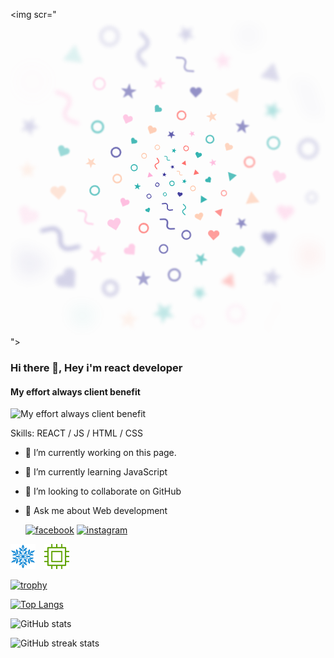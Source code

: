 <img scr="<svg xmlns="http://www.w3.org/2000/svg" version="1.1" xmlns:xlink="http://www.w3.org/1999/xlink" xmlns:svgjs="http://svgjs.dev/svgjs" viewBox="0 0 800 800"><defs><filter id="bbburst-blur-1" x="-100%" y="-100%" width="400%" height="400%"><feGaussianBlur in="SourceGraphic" stdDeviation="1"></feGaussianBlur></filter><filter id="bbburst-blur-2" x="-100%" y="-100%" width="400%" height="400%"><feGaussianBlur in="SourceGraphic" stdDeviation="2"></feGaussianBlur></filter><filter id="bbburst-blur-3" x="-100%" y="-100%" width="400%" height="400%"><feGaussianBlur in="SourceGraphic" stdDeviation="4"></feGaussianBlur></filter><filter id="bbburst-blur-4" x="-100%" y="-100%" width="400%" height="400%"><feGaussianBlur in="SourceGraphic" stdDeviation="12"></feGaussianBlur></filter><symbol id="bbburst-shape-1" viewBox="0 0 194 167"><path d="m97 0 96.129 166.5H.871L97 0Z"></path></symbol><symbol id="bbburst-shape-4" viewBox="0 0 149 143"><path d="M71.647 2.781c.898-2.764 4.808-2.764 5.706 0l15.445 47.534a3 3 0 0 0 2.853 2.073h49.98c2.906 0 4.115 3.719 1.764 5.427L106.96 87.193a2.999 2.999 0 0 0-1.09 3.354l15.445 47.534c.898 2.764-2.266 5.062-4.617 3.354l-40.435-29.378a3 3 0 0 0-3.526 0l-40.435 29.378c-2.351 1.708-5.515-.59-4.617-3.354L43.13 90.547a3 3 0 0 0-1.09-3.354L1.605 57.815c-2.35-1.708-1.142-5.427 1.764-5.427h49.98a3 3 0 0 0 2.853-2.073L71.647 2.781Z"></path></symbol><symbol id="bbburst-shape-6" viewBox="0 0 133 116"><path d="M59.7487 10.2513c-13.6683-13.66839-35.8291-13.66839-49.4974 0-13.66839 13.6683-13.66839 35.8291 0 49.4974l49.4974-49.4974ZM66.5 66.5 41.7513 91.2487 66.5 115.997l24.7487-24.7483L66.5 66.5Zm56.249-6.7513c13.668-13.6683 13.668-35.8291 0-49.4974-13.669-13.66839-35.8294-13.66839-49.4977 0l49.4977 49.4974Zm-112.4977 0 31.5 31.5 49.4974-49.4974-31.5-31.5-49.4974 49.4974Zm80.9974 31.5 31.5003-31.5-49.4977-49.4974-31.5 31.5 49.4974 49.4974Z"></path></symbol><symbol id="bbburst-shape-8" viewBox="0 0 87 168"><path d="m12 12 31.2546 18.0749c16.4102 9.4902 20.014 31.6325 7.4603 45.8369L36.3296 92.1884c-12.5684 14.2206-8.9394 36.3916 7.5068 45.8636L75 156" stroke-width="14" stroke-linecap="round" stroke-linejoin="round"></path></symbol><symbol id="bbburst-shape-10" viewBox="0 0 145 145"><circle cx="72.5" cy="72.5" r="61.5" fill="none" stroke-width="22"></circle></symbol></defs><use xlink:href="#bbburst-shape-1" width="19.026612146132912" opacity="0.7713730451582341" transform="matrix(0.8831908144885141,-0.4690138432958191,0.4690138432958191,0.8831908144885141,291.5688335596466,105.21750598503729)" fill="#00a19d" filter="url(#bbburst-blur-1)"></use><use xlink:href="#bbburst-shape-1" width="40.43897846810135" opacity="0.16207729201197862" transform="matrix(1.2204330588229522,0.27026496060727584,-0.27026496060727584,1.2204330588229522,746.781756385732,-363.41921649866595)" fill="#2c2891" filter="url(#bbburst-blur-3)"></use><use xlink:href="#bbburst-shape-4" width="44.41670180220733" opacity="-0.08231555118499556" transform="matrix(1.3953574715120296,1.0561616953362565,-1.0561616953362565,1.3953574715120296,454.4147203841134,-533.1505790379617)" fill="#ffbd9b" filter="url(#bbburst-blur-4)"></use><use xlink:href="#bbburst-shape-10" width="24.514836328946327" opacity="0.5941550673427693" transform="matrix(0.9999480374676051,-0.010194231932085518,0.010194231932085518,0.9999480374676051,372.4335504368788,182.43024121156827)" fill="none" stroke="#2c2891" filter="url(#bbburst-blur-1)"></use><use xlink:href="#bbburst-shape-4" width="15.123358924790967" opacity="0.7188997014154511" transform="matrix(0.9152280964729886,-0.4029361381489998,0.4029361381489998,0.9152280964729886,292.71058379385113,-73.95678126645458)" fill="#ffa6d5" filter="url(#bbburst-blur-1)"></use><use xlink:href="#bbburst-shape-6" width="30.039439810246307" opacity="0.4971282259240051" transform="matrix(0.9991886057130013,0.040275677689002844,-0.040275677689002844,0.9991886057130013,471.7647167946874,-215.25698736162056)" fill="#2c2891" filter="url(#bbburst-blur-2)"></use><use xlink:href="#bbburst-shape-8" width="9.513422920569454" opacity="0.8938884710406048" transform="matrix(0.8489831400526041,-0.5284199351902049,0.5284199351902049,0.8489831400526041,182.3354937336799,15.22352203430978)" fill="none" stroke="#00a19d"></use><use xlink:href="#bbburst-shape-6" width="30.55270626530428" opacity="0.3323715473523603" transform="matrix(1.2499951037314778,0.0034986636495145346,-0.0034986636495145346,1.2499951037314778,639.0291269053772,56.00062268208279)" fill="#2c2891" filter="url(#bbburst-blur-3)"></use><use xlink:href="#bbburst-shape-4" width="38.49091216776053" opacity="0.169780402162389" transform="matrix(1.240015852304156,0.15767271810429812,-0.15767271810429812,1.240015852304156,339.04656491075815,260.92693154377434)" fill="#ffbd9b" filter="url(#bbburst-blur-3)"></use><use xlink:href="#bbburst-shape-1" width="29.3369849459427" opacity="0.3275460691967097" transform="matrix(1.1551881476652246,0.47753569865905005,-0.47753569865905005,1.1551881476652246,731.2552677724485,189.52948276967106)" fill="#ff5c58" filter="url(#bbburst-blur-3)"></use><use xlink:href="#bbburst-shape-10" width="40.88877020926982" opacity="0.1395194722836296" transform="matrix(1.24938409403871,0.03923500430828981,-0.03923500430828981,1.24938409403871,241.62711115323663,-458.15476889677154)" fill="none" stroke="#2c2891" filter="url(#bbburst-blur-3)"></use><use xlink:href="#bbburst-shape-6" width="28.90547206391241" opacity="0.5824611139931024" transform="matrix(0.9984604796264016,0.05546774399789507,-0.05546774399789507,0.9984604796264016,523.6867426973519,147.6785537401763)" fill="#ff5c58" filter="url(#bbburst-blur-1)"></use><use xlink:href="#bbburst-shape-10" width="29.192900969189044" opacity="0.07834059971027163" transform="matrix(1.7073181466854312,0.38414157025584217,-0.38414157025584217,1.7073181466854312,733.3493553950315,-649.2948937306735)" fill="none" stroke="#2c2891" filter="url(#bbburst-blur-4)"></use><use xlink:href="#bbburst-shape-8" width="32.482853376686236" opacity="0.0898550249412785" transform="matrix(1.6346358691166871,-0.6248724473019537,0.6248724473019537,1.6346358691166871,480.2842981697012,-444.827852385552)" fill="none" stroke="#2c2891" filter="url(#bbburst-blur-4)"></use><use xlink:href="#bbburst-shape-10" width="33.94918557532668" opacity="0.44695489230754026" transform="matrix(0.7375800067132002,0.6752597527595996,-0.6752597527595996,0.7375800067132002,673.6619713015903,341.85612497131586)" fill="none" stroke="#2c2891" filter="url(#bbburst-blur-2)"></use><use xlink:href="#bbburst-shape-1" width="21.167834407489124" opacity="0.6480765847718417" transform="matrix(0.7465608314340231,0.6653171611859566,-0.6653171611859566,0.7465608314340231,790.6712160568123,181.14681120291442)" fill="#ff5c58" filter="url(#bbburst-blur-1)"></use><use xlink:href="#bbburst-shape-10" width="41.652418924153395" opacity="0.06394949436931219" transform="matrix(1.6692071089648004,-0.5255926439566794,0.5255926439566794,1.6692071089648004,-189.34702296381323,-499.33501765051676)" fill="none" stroke="#ffa6d5" filter="url(#bbburst-blur-4)"></use><use xlink:href="#bbburst-shape-8" width="36.08308972716233" opacity="0.26359615590580066" transform="matrix(1.1993992858219462,0.35205305448157276,-0.35205305448157276,1.1993992858219462,455.55646882445853,-411.3275597737619)" fill="none" stroke="#2c2891" filter="url(#bbburst-blur-3)"></use><use xlink:href="#bbburst-shape-10" width="24.440038878741777" opacity="0.7136265062197251" transform="matrix(0.9885285258644483,-0.1510342793946485,0.1510342793946485,0.9885285258644483,198.689793599959,10.0734773677666)" fill="none" stroke="#ffbd9b" filter="url(#bbburst-blur-1)"></use><use xlink:href="#bbburst-shape-10" width="32.367611421835555" opacity="0.2939289471993798" transform="matrix(1.2192311960085902,0.27563615633559846,-0.27563615633559846,1.2192311960085902,344.10796745083456,189.83310345767518)" fill="none" stroke="#2c2891" filter="url(#bbburst-blur-3)"></use><use xlink:href="#bbburst-shape-10" width="39.35897207066562" opacity="0.13933393116663706" transform="matrix(0.8870605570687169,0.8806949347492227,-0.8806949347492227,0.8870605570687169,907.0981524368335,374.71830604972615)" fill="none" stroke="#ffa6d5" filter="url(#bbburst-blur-3)"></use><use xlink:href="#bbburst-shape-10" width="25.21694259087134" opacity="0.6581047736242167" transform="matrix(0.9918543133294052,-0.12737747497047555,0.12737747497047555,0.9918543133294052,383.0869551907511,151.50804169397276)" fill="none" stroke="#2c2891" filter="url(#bbburst-blur-1)"></use><use xlink:href="#bbburst-shape-10" width="15.545689388157225" opacity="0.6715667680233515" transform="matrix(0.9607103141909532,-0.2775530439521786,0.2775530439521786,0.9607103141909532,423.56695844945153,58.659838667761676)" fill="none" stroke="#ff5c58" filter="url(#bbburst-blur-1)"></use><use xlink:href="#bbburst-shape-10" width="27.412079515083065" opacity="0.6746591292671626" transform="matrix(0.958552584543408,0.28491567641172844,-0.28491567641172844,0.958552584543408,368.69262410216834,-50.36669320399909)" fill="none" stroke="#2c2891" filter="url(#bbburst-blur-1)"></use><use xlink:href="#bbburst-shape-10" width="22.49754118670492" opacity="0.6810158095604131" transform="matrix(0.9842594131448994,-0.17672975877213845,0.17672975877213845,0.9842594131448994,424.7878143985989,-87.89975640173338)" fill="none" stroke="#00a19d" filter="url(#bbburst-blur-1)"></use><use xlink:href="#bbburst-shape-10" width="26.644900551888533" opacity="0.681123816691878" transform="matrix(0.9409586658344825,0.3385214752286635,-0.3385214752286635,0.9409586658344825,461.21457748828504,148.6785208573379)" fill="none" stroke="#ff5c58" filter="url(#bbburst-blur-1)"></use><use xlink:href="#bbburst-shape-4" width="34.08487630594299" opacity="0.1826238569950236" transform="matrix(1.1096420995890406,-0.5754949268409113,0.5754949268409113,1.1096420995890406,195.78281366332521,-399.0863077317021)" fill="#2c2891" filter="url(#bbburst-blur-3)"></use><use xlink:href="#bbburst-shape-6" width="46.910324719900316" opacity="0.06958116938476588" transform="matrix(1.5809071831724841,0.750488159929017,-0.750488159929017,1.5809071831724841,309.33401236256725,-26.0464578045071)" fill="#2c2891" filter="url(#bbburst-blur-4)"></use><use xlink:href="#bbburst-shape-10" width="12.186297415688333" opacity="0.8480182783883835" transform="matrix(0.8352955816235927,-0.5498011379763631,0.5498011379763631,0.8352955816235927,126.6919000643772,117.65422078047646)" fill="none" stroke="#2c2891"></use><use xlink:href="#bbburst-shape-6" width="21.714328014926934" opacity="0.621159660771107" transform="matrix(0.8610263494277042,0.5085603460664241,-0.5085603460664241,0.8610263494277042,747.0279430389577,-25.22074611957072)" fill="#ffbd9b" filter="url(#bbburst-blur-1)"></use><use xlink:href="#bbburst-shape-1" width="12.450022561166664" opacity="0.8753745966278488" transform="matrix(0.9239897765918449,0.3824171711021258,-0.3824171711021258,0.9239897765918449,589.3905006785484,-8.918884256255467)" fill="#ff5c58"></use><use xlink:href="#bbburst-shape-6" width="45.84561010556165" opacity="0.18934782516207782" transform="matrix(0.9365634604176653,-0.8278580099331578,0.8278580099331578,0.9365634604176653,-206.65470157064735,306.14630964225825)" fill="#2c2891" filter="url(#bbburst-blur-3)"></use><use xlink:href="#bbburst-shape-8" width="42.366078504989105" opacity="0.3091447044445065" transform="matrix(1.231436383742777,-0.21462626305862928,0.21462626305862928,1.231436383742777,31.965180976020207,-264.2746686629665)" fill="none" stroke="#ffa6d5" filter="url(#bbburst-blur-3)"></use><use xlink:href="#bbburst-shape-4" width="42.27036574139242" opacity="0.23928564182507317" transform="matrix(1.0894646393313205,-0.612835050928613,0.612835050928613,1.0894646393313205,119.87978486887295,319.3200108106879)" fill="#00a19d" filter="url(#bbburst-blur-3)"></use><use xlink:href="#bbburst-shape-4" width="9.9283098373216" opacity="0.9364474063978416" transform="matrix(0.9247445155405689,-0.3805884666902538,0.3805884666902538,0.9247445155405689,254.42134058861154,5.704222473160087)" fill="#2c2891"></use><use xlink:href="#bbburst-shape-6" width="34.17740918223459" opacity="0.5970326823249493" transform="matrix(0.9709565893465787,-0.23925572428775743,0.23925572428775743,0.9709565893465787,152.09668309427454,136.09218319086682)" fill="#ffa6d5" filter="url(#bbburst-blur-1)"></use><use xlink:href="#bbburst-shape-10" width="35.28650539464132" opacity="0.3741165549085461" transform="matrix(0.9535933749914024,0.301097451288626,-0.301097451288626,0.9535933749914024,771.5568430476635,-73.53816837636492)" fill="none" stroke="#00a19d" filter="url(#bbburst-blur-2)"></use><use xlink:href="#bbburst-shape-10" width="33.694405974375385" opacity="0.3458264973962353" transform="matrix(0.9193195344308417,-0.3935118722654509,0.3935118722654509,0.9193195344308417,52.722783607236295,-198.26589284032843)" fill="none" stroke="#ffa6d5" filter="url(#bbburst-blur-2)"></use><use xlink:href="#bbburst-shape-4" width="34.47076857648299" opacity="0.2970196685888201" transform="matrix(1.165851260849168,0.450877852168861,-0.450877852168861,1.165851260849168,826.2711516003093,-245.24979773244587)" fill="#00a19d" filter="url(#bbburst-blur-3)"></use><use xlink:href="#bbburst-shape-6" width="12.945411639073091" opacity="0.7812606860073392" transform="matrix(0.8970557803546965,-0.4419173304275661,0.4419173304275661,0.8970557803546965,166.80551101354354,128.45671668192477)" fill="#00a19d"></use><use xlink:href="#bbburst-shape-4" width="36.773761178693704" opacity="0.1682905968020284" transform="matrix(1.1201978412376954,0.5546681859331823,-0.5546681859331823,1.1201978412376954,250.63585625134354,-189.183001934372)" fill="#2c2891" filter="url(#bbburst-blur-3)"></use><use xlink:href="#bbburst-shape-6" width="53.22215316389175" opacity="-0.07616457635915608" transform="matrix(1.7430847513828822,-0.15542055686580242,0.15542055686580242,1.7430847513828822,-49.68579768130176,50.63282581075134)" fill="#00a19d" filter="url(#bbburst-blur-4)"></use><use xlink:href="#bbburst-shape-6" width="42.36787183822322" opacity="0.17494566190825211" transform="matrix(1.098499502922877,0.5964887610661176,-0.5964887610661176,1.098499502922877,257.88657623149766,48.37754352911986)" fill="#ffa6d5" filter="url(#bbburst-blur-3)"></use><use xlink:href="#bbburst-shape-4" width="12.022050130868232" opacity="0.84519423796486" transform="matrix(0.9741060997449298,0.22609136745953126,-0.22609136745953126,0.9741060997449298,499.9010952187223,-58.947450387013646)" fill="#00a19d"></use><use xlink:href="#bbburst-shape-4" width="37.4883240547534" opacity="0.18765735781451676" transform="matrix(1.223634407099973,0.2553797912151575,-0.2553797912151575,1.223634407099973,743.358379276282,158.49448126440313)" fill="#2c2891" filter="url(#bbburst-blur-3)"></use><use xlink:href="#bbburst-shape-6" width="35.19359033379326" opacity="0.3081514630914679" transform="matrix(1.244451303921411,0.11764757612590265,-0.11764757612590265,1.244451303921411,722.7595627685014,-8.404162316894883)" fill="#ffa6d5" filter="url(#bbburst-blur-3)"></use><use xlink:href="#bbburst-shape-4" width="26.29208513873005" opacity="0.5591745421582646" transform="matrix(0.7744431103268253,0.632643555935973,-0.632643555935973,0.7744431103268253,448.144590097741,44.022055161138894)" fill="#ffbd9b" filter="url(#bbburst-blur-1)"></use><use xlink:href="#bbburst-shape-10" width="42.27717611420307" opacity="0.19245701423758566" transform="matrix(1.2499171382148313,-0.014392623000903385,0.014392623000903385,1.2499171382148313,723.9644046716883,-171.89590622446184)" fill="none" stroke="#2c2891" filter="url(#bbburst-blur-3)"></use><use xlink:href="#bbburst-shape-1" width="14.396052644433269" opacity="0.8956423727461709" transform="matrix(0.9683463094802689,-0.24961054648380424,0.24961054648380424,0.9683463094802689,246.72910509962247,7.642772846265871)" fill="#ffa6d5"></use><use xlink:href="#bbburst-shape-8" width="16.740726768637508" opacity="0.8324667513354377" transform="matrix(0.8125990619319035,-0.5828230988450874,0.5828230988450874,0.8125990619319035,158.58865371567816,155.2142346191136)" fill="none" stroke="#2c2891"></use><use xlink:href="#bbburst-shape-10" width="13.821902432060398" opacity="0.8215231889131399" transform="matrix(0.7429466298006489,-0.6693506594213959,0.6693506594213959,0.7429466298006489,100.04401242713539,31.83612056092494)" fill="none" stroke="#ffbd9b"></use><use xlink:href="#bbburst-shape-1" width="40.695985739511066" opacity="0.12058606044177345" transform="matrix(1.2376325793055847,0.17540125039863835,-0.17540125039863835,1.2376325793055847,205.99035927164013,-413.988491964738)" fill="#00a19d" filter="url(#bbburst-blur-3)"></use><use xlink:href="#bbburst-shape-8" width="35.613735404169" opacity="-0.07599170984156656" transform="matrix(1.7474730047164186,-0.09401115778125133,0.09401115778125133,1.7474730047164186,687.4773912777318,30.66107591581772)" fill="none" stroke="#ff5c58" filter="url(#bbburst-blur-4)"></use><use xlink:href="#bbburst-shape-4" width="37.456505796096344" opacity="0.4128472426052784" transform="matrix(0.9999562388684293,-0.009355231055652504,0.009355231055652504,0.9999562388684293,314.98752169360023,256.9364442103427)" fill="#2c2891" filter="url(#bbburst-blur-2)"></use><use xlink:href="#bbburst-shape-6" width="16.525794970677417" opacity="0.7691720609107058" transform="matrix(0.799275181645448,-0.6009652103122411,0.6009652103122411,0.799275181645448,256.5675746156632,93.3351892817999)" fill="#00a19d" filter="url(#bbburst-blur-1)"></use><use xlink:href="#bbburst-shape-1" width="35.27550779250271" opacity="0.5132254144273185" transform="matrix(0.9918083607693023,-0.12773478581854422,0.12773478581854422,0.9918083607693023,544.490350246137,56.395081991731615)" fill="#ffbd9b" filter="url(#bbburst-blur-2)"></use><use xlink:href="#bbburst-shape-10" width="27.323791518167315" opacity="0.5795905957832658" transform="matrix(0.8038604265824459,-0.5948179675957074,0.5948179675957074,0.8038604265824459,-35.04214719259326,120.42433230720889)" fill="none" stroke="#00a19d" filter="url(#bbburst-blur-1)"></use><use xlink:href="#bbburst-shape-6" width="24.299036955237657" opacity="0.7139957630049822" transform="matrix(0.9199203230139923,0.3921053421031548,-0.3921053421031548,0.9199203230139923,434.7537328922891,92.55813346875175)" fill="#ffa6d5" filter="url(#bbburst-blur-1)"></use><use xlink:href="#bbburst-shape-4" width="50.87695191681367" opacity="-0.07368475528099738" transform="matrix(1.4347472990602836,-1.0019980977223564,1.0019980977223564,1.4347472990602836,305.53749848689915,-488.8398079778454)" fill="#ff5c58" filter="url(#bbburst-blur-4)"></use><use xlink:href="#bbburst-shape-6" width="32.18773365117865" opacity="0.5357082744282189" transform="matrix(0.7628107610718864,-0.6466217926987378,0.6466217926987378,0.7628107610718864,34.81143789585633,291.7408283015061)" fill="#ffa6d5" filter="url(#bbburst-blur-2)"></use><use xlink:href="#bbburst-shape-8" width="37.494390929348036" opacity="0.016662886780902553" transform="matrix(1.6200595633726724,0.6617454277324065,-0.6617454277324065,1.6200595633726724,899.3982180913763,93.89330144716325)" fill="none" stroke="#ffa6d5" filter="url(#bbburst-blur-4)"></use><use xlink:href="#bbburst-shape-10" width="33.50010626423938" opacity="0.511731471430884" transform="matrix(0.9949153528072895,0.10071465011777932,-0.10071465011777932,0.9949153528072895,244.7921557511565,-127.31477266152046)" fill="none" stroke="#00a19d" filter="url(#bbburst-blur-2)"></use><use xlink:href="#bbburst-shape-6" width="17.49300496732833" opacity="0.7199558363699313" transform="matrix(0.7933627533175167,0.6087491615176559,-0.6087491615176559,0.7933627533175167,548.9422603422944,-13.245694195155295)" fill="#00a19d" filter="url(#bbburst-blur-1)"></use><use xlink:href="#bbburst-shape-10" width="14.600117171368032" opacity="0.819420797693642" transform="matrix(0.9442196455390439,-0.3293163539487863,0.3293163539487863,0.9442196455390439,200.6872488910601,-29.317229151557854)" fill="none" stroke="#ffbd9b"></use><use xlink:href="#bbburst-shape-10" width="13.61759631059945" opacity="0.9583287472650819" transform="matrix(0.9961989125267208,-0.08710755811397128,0.08710755811397128,0.9961989125267208,368.48099657801896,17.90877495677347)" fill="none" stroke="#00a19d"></use><use xlink:href="#bbburst-shape-4" width="19.212095301039167" opacity="0.7576631913259773" transform="matrix(0.7801971759184836,-0.6255336655119553,0.6255336655119553,0.7801971759184836,150.11005301062647,-14.82807378475087)" fill="#2c2891" filter="url(#bbburst-blur-1)"></use><use xlink:href="#bbburst-shape-6" width="39.67896027885925" opacity="0.3748942099132382" transform="matrix(0.9971972927355506,-0.07481683875230719,0.07481683875230719,0.9971972927355506,71.86604444932668,42.71541959969255)" fill="#ffbd9b" filter="url(#bbburst-blur-2)"></use><use xlink:href="#bbburst-shape-4" width="35.85099280521757" opacity="0.26974229005749495" transform="matrix(1.2403781987689613,-0.1547963953671644,0.1547963953671644,1.2403781987689613,455.07420213027115,-391.0030887230639)" fill="#ffa6d5" filter="url(#bbburst-blur-3)"></use><use xlink:href="#bbburst-shape-6" width="33.63477543669296" opacity="0.07158726345245292" transform="matrix(1.7332641287980461,0.241444527421829,-0.241444527421829,1.7332641287980461,249.1936690291549,58.8905983129514)" fill="#00a19d" filter="url(#bbburst-blur-4)"></use><use xlink:href="#bbburst-shape-10" width="18.20002822012928" opacity="0.8019265800931958" transform="matrix(0.9995194719651618,-0.03099717991179407,0.03099717991179407,0.9995194719651618,292.6639366970387,-23.524143241032277)" fill="none" stroke="#00a19d"></use><use xlink:href="#bbburst-shape-8" width="27.64283079121069" opacity="0.482822730539891" transform="matrix(0.9219977828425571,-0.387195155488042,0.387195155488042,0.9219977828425571,23.192994780740463,138.55498224855785)" fill="none" stroke="#ffa6d5" filter="url(#bbburst-blur-2)"></use><use xlink:href="#bbburst-shape-8" width="9.40708148834079" opacity="0.9304049966851364" transform="matrix(0.8494275543673534,-0.5277052490562292,0.5277052490562292,0.8494275543673534,214.5405634325941,52.533789456694535)" fill="none" stroke="#ffbd9b"></use><use xlink:href="#bbburst-shape-8" width="45.00437505166679" opacity="0.2995641823434081" transform="matrix(0.917935069277235,-0.848466386246973,0.848466386246973,0.917935069277235,-233.68243490981513,208.34584180332774)" fill="none" stroke="#2c2891" filter="url(#bbburst-blur-3)"></use><use xlink:href="#bbburst-shape-6" width="31.23843755071656" opacity="0.3900423267306562" transform="matrix(0.8905184182960993,0.4549471910842108,-0.4549471910842108,0.8905184182960993,301.2888892162116,-27.872107582745002)" fill="#00a19d" filter="url(#bbburst-blur-2)"></use><use xlink:href="#bbburst-shape-10" width="25.25511312575377" opacity="0.16646232228033175" transform="matrix(1.2352690410126907,0.19133843397390687,-0.19133843397390687,1.2352690410126907,536.7310546375528,270.83061219227284)" fill="none" stroke="#ffa6d5" filter="url(#bbburst-blur-3)"></use><use xlink:href="#bbburst-shape-1" width="14.595604706345084" opacity="0.8404209936035743" transform="matrix(0.970005250496294,-0.2430839649372657,0.2430839649372657,0.970005250496294,366.2128608055519,0.24112692176004202)" fill="#ff5c58"></use><use xlink:href="#bbburst-shape-4" width="26.713247966716573" opacity="0.5762748549257837" transform="matrix(0.9787355207709797,-0.20512625473390547,0.20512625473390547,0.9787355207709797,416.15691835883376,-143.57032982282354)" fill="#ffbd9b" filter="url(#bbburst-blur-1)"></use><use xlink:href="#bbburst-shape-4" width="30.20118339072063" opacity="0.4663305452161952" transform="matrix(0.9744871238902357,0.22444341240530188,-0.22444341240530188,0.9744871238902357,453.45598139166924,-232.33527773805588)" fill="#ffa6d5" filter="url(#bbburst-blur-2)"></use><use xlink:href="#bbburst-shape-1" width="39.976221176410164" opacity="0.10451966755473174" transform="matrix(1.516775367014547,-0.8728645290180409,0.8728645290180409,1.516775367014547,375.71837655637574,1.2345745261869752)" fill="#ff5c58" filter="url(#bbburst-blur-4)"></use><use xlink:href="#bbburst-shape-4" width="43.355040482722124" opacity="0.41286515432711846" transform="matrix(0.9849394436024422,0.17289966002312276,-0.17289966002312276,0.9849394436024422,269.0245999326148,196.8552561626188)" fill="#ffa6d5" filter="url(#bbburst-blur-2)"></use><use xlink:href="#bbburst-shape-4" width="31.799195148462047" opacity="0.5055309908874102" transform="matrix(0.7301385339977067,-0.6832991447175093,0.6832991447175093,0.7301385339977067,197.56702485661083,325.49118537399033)" fill="#00a19d" filter="url(#bbburst-blur-2)"></use><use xlink:href="#bbburst-shape-4" width="35.007183973763844" opacity="0.4911609973956804" transform="matrix(0.9913394149611374,0.13132465246293196,-0.13132465246293196,0.9913394149611374,623.9893365705868,-128.3380370985533)" fill="#2c2891" filter="url(#bbburst-blur-2)"></use><use xlink:href="#bbburst-shape-4" width="34.54132486705913" opacity="0.20586357554844736" transform="matrix(1.2496853944937127,-0.028043088080553218,0.028043088080553218,1.2496853944937127,10.41316517004585,-119.59461601111144)" fill="#ffbd9b" filter="url(#bbburst-blur-3)"></use><use xlink:href="#bbburst-shape-6" width="17.00564670225167" opacity="0.788867622830709" transform="matrix(0.9550409284029673,0.2964739871813347,-0.2964739871813347,0.9550409284029673,587.527342886343,-40.11430513768386)" fill="#00a19d"></use><use xlink:href="#bbburst-shape-10" width="29.475828764823234" opacity="0.5322448147693865" transform="matrix(0.8390551841516218,0.5440463196716692,-0.5440463196716692,0.8390551841516218,812.218997844838,18.007680564856628)" fill="none" stroke="#ff5c58" filter="url(#bbburst-blur-2)"></use><use xlink:href="#bbburst-shape-4" width="11.265183835797416" opacity="0.9046549363840608" transform="matrix(0.9551147508282594,0.29623607604454927,-0.29623607604454927,0.9551147508282594,554.8261337698617,26.333264583999494)" fill="#00a19d"></use><use xlink:href="#bbburst-shape-4" width="27.92295209430702" opacity="0.3260369218403516" transform="matrix(0.9702788941375668,-0.7880728821569616,0.7880728821569616,0.9702788941375668,150.19062738526077,315.7438160051803)" fill="#00a19d" filter="url(#bbburst-blur-3)"></use><use xlink:href="#bbburst-shape-6" width="22.06558728042529" opacity="0.7141579214110674" transform="matrix(0.9570740415540998,-0.28984354224874703,0.28984354224874703,0.9570740415540998,353.3055636910534,121.24964613304627)" fill="#ffbd9b" filter="url(#bbburst-blur-1)"></use><use xlink:href="#bbburst-shape-10" width="9.619714204728751" opacity="0.901196474459988" transform="matrix(0.8244467849668647,-0.5659394832999376,0.5659394832999376,0.8244467849668647,161.79696636292567,116.70437443252882)" fill="none" stroke="#00a19d"></use><use xlink:href="#bbburst-shape-4" width="28.42745890800448" opacity="0.5135947044435365" transform="matrix(0.8686193626088387,-0.49547997225015544,0.49547997225015544,0.8686193626088387,375.2898106569239,175.29853496426546)" fill="#2c2891" filter="url(#bbburst-blur-2)"></use><use xlink:href="#bbburst-shape-10" width="25.13849667533269" opacity="0.6430331436349024" transform="matrix(0.7457989599220731,-0.6661710826650719,0.6661710826650719,0.7457989599220731,158.57778648114476,-46.85032815467187)" fill="none" stroke="#ff5c58" filter="url(#bbburst-blur-1)"></use><use xlink:href="#bbburst-shape-4" width="38.348078096797586" opacity="0.4652399739976205" transform="matrix(0.9937568592695645,0.11156748923719192,-0.11156748923719192,0.9937568592695645,325.8216292136409,-218.60300441803562)" fill="#2c2891" filter="url(#bbburst-blur-2)"></use><use xlink:href="#bbburst-shape-1" width="23.939031098497978" opacity="0.6464052334861204" transform="matrix(0.7631868675310566,-0.6461778433435593,0.6461778433435593,0.7631868675310566,291.4464331023161,97.28153337725831)" fill="#00a19d" filter="url(#bbburst-blur-1)"></use><use xlink:href="#bbburst-shape-10" width="14.321342645446276" opacity="0.8079497069022022" transform="matrix(0.9511058136350121,-0.3088652315649686,0.3088652315649686,0.9511058136350121,315.62559813153433,-51.40514088481058)" fill="none" stroke="#ff5c58"></use><use xlink:href="#bbburst-shape-6" width="23.54379357739622" opacity="0.7203398497356037" transform="matrix(0.9087566686108193,0.41732639175514125,-0.41732639175514125,0.9087566686108193,514.7320226395032,-87.22248757892055)" fill="#ffbd9b" filter="url(#bbburst-blur-1)"></use><use xlink:href="#bbburst-shape-8" width="14.803345633938262" opacity="0.7957289072137246" transform="matrix(0.9680967451788625,0.2505767187391771,-0.2505767187391771,0.9680967451788625,534.067609973379,93.17722812327537)" fill="none" stroke="#00a19d"></use><use xlink:href="#bbburst-shape-6" width="33.20106590026296" opacity="0.41861280553517455" transform="matrix(0.9899034083875231,-0.14174357855918804,0.14174357855918804,0.9899034083875231,506.61411361693706,196.4950966600905)" fill="#00a19d" filter="url(#bbburst-blur-2)"></use><use xlink:href="#bbburst-shape-6" width="35.04828806675927" opacity="0.3759511903110079" transform="matrix(0.9319234172114325,0.3626551315685004,-0.3626551315685004,0.9319234172114325,809.5515009729008,21.69861645162854)" fill="#ffa6d5" filter="url(#bbburst-blur-2)"></use><use xlink:href="#bbburst-shape-8" width="23.51668654645599" opacity="0.7351364512056944" transform="matrix(0.8464628790499221,-0.5324477386471999,0.5324477386471999,0.8464628790499221,175.30981922733784,186.85118552911058)" fill="none" stroke="#2c2891" filter="url(#bbburst-blur-1)"></use><use xlink:href="#bbburst-shape-8" width="29.977228347789538" opacity="0.3566080366813429" transform="matrix(0.8938699195793194,-0.448326406618282,0.448326406618282,0.8938699195793194,250.61023443116034,-237.09254978619668)" fill="none" stroke="#2c2891" filter="url(#bbburst-blur-2)"></use><use xlink:href="#bbburst-shape-10" width="14.369580259956507" opacity="0.8455053093815075" transform="matrix(0.8398535959562242,-0.5428129856215668,0.5428129856215668,0.8398535959562242,240.255670912947,96.45287006305057)" fill="none" stroke="#ffbd9b"></use><use xlink:href="#bbburst-shape-10" width="23.519441942927912" opacity="0.18108704856809477" transform="matrix(1.248049274047416,0.06980694485305823,-0.06980694485305823,1.248049274047416,778.1231432193686,-48.41727542265886)" fill="none" stroke="#2c2891" filter="url(#bbburst-blur-3)"></use><use xlink:href="#bbburst-shape-1" width="36.47350191624393" opacity="0.3941740404029416" transform="matrix(0.8103826796994293,0.5859009408109634,-0.5859009408109634,0.8103826796994293,790.1920050232569,-147.4152599908936)" fill="#ffbd9b" filter="url(#bbburst-blur-2)"></use><use xlink:href="#bbburst-shape-4" width="16.24378147118045" opacity="0.8203235112839767" transform="matrix(0.9920602400770304,0.12576358796688603,-0.12576358796688603,0.9920602400770304,364.74471640205337,25.211785132529997)" fill="#00a19d"></use><use xlink:href="#bbburst-shape-6" width="25.96528513169215" opacity="0.6022551982034036" transform="matrix(0.9372870855603396,0.3485583441001013,-0.3485583441001013,0.9372870855603396,423.94642396557254,-125.60089782754923)" fill="#ffa6d5" filter="url(#bbburst-blur-1)"></use><use xlink:href="#bbburst-shape-8" width="15.02541005956207" opacity="0.9014032575511834" transform="matrix(0.9091344731434586,0.4165027127668749,-0.4165027127668749,0.9091344731434586,531.7016866587602,-1.1438558271938177)" fill="none" stroke="#ff5c58"></use><use xlink:href="#bbburst-shape-4" width="10.696963230438175" opacity="0.9743778035112275" transform="matrix(0.9914761003451457,0.13028868885817635,-0.13028868885817635,0.9914761003451457,437.57109383289077,-4.173995399572561)" fill="#2c2891"></use><use xlink:href="#bbburst-shape-6" width="20.680897186863124" opacity="0.612790058289606" transform="matrix(0.7349722593347485,0.6780971744583332,-0.6780971744583332,0.7349722593347485,636.7897214150391,-73.16404976389293)" fill="#00a19d" filter="url(#bbburst-blur-1)"></use><use xlink:href="#bbburst-shape-6" width="13.391150871606575" opacity="0.8805195925328817" transform="matrix(0.9831441694820899,0.1828320048934859,-0.1828320048934859,0.9831441694820899,496.8153583186392,49.95717575959492)" fill="#2c2891"></use><use xlink:href="#bbburst-shape-4" width="17.896222217039067" opacity="0.7331622135621697" transform="matrix(0.9698524049896964,-0.2436930703481369,0.2436930703481369,0.9698524049896964,407.8873759131102,-23.342369586676057)" fill="#ffa6d5" filter="url(#bbburst-blur-1)"></use><use xlink:href="#bbburst-shape-10" width="10.585818092778318" opacity="0.9261647969040576" transform="matrix(0.8452120189049491,0.5344311397164464,-0.5344311397164464,0.8452120189049491,582.1800096221373,78.28353160747002)" fill="none" stroke="#2c2891"></use></svg>">

### Hi there 👋, Hey i'm react developer
#### My effort always client benefit 
![My effort always client benefit ](https://scontent.fcgp17-1.fna.fbcdn.net/v/t39.30808-6/409414653_3666283403637213_1819475541900403033_n.png?_nc_cat=109&ccb=1-7&_nc_sid=783fdb&_nc_eui2=AeHQ-mAxUOmmNjV71exGp5bg2CsiJUCOatnYKyIlQI5q2VFSaah3Q19xBlEpZXoyO_RdNLf7audM65Eu1PYNT87f&_nc_ohc=Sg14QL-AthAAX_z1sf0&_nc_ht=scontent.fcgp17-1.fna&oh=00_AfCCBD4WAuHfPzCJdXxM5YZtyeVmMIW8tAzfSAT4C9VZZg&oe=65790287)


Skills:  REACT / JS / HTML / CSS

- 🔭 I’m currently working on this page. 
- 🌱 I’m currently learning JavaScript 
- 👯 I’m looking to collaborate on GitHub 
- 💬 Ask me about Web development 


  [<img src='https://cdn.jsdelivr.net/npm/simple-icons@3.0.1/icons/facebook.svg' alt='facebook' height='40'>](https://www.facebook.com/MR.SAIFULISLAM123)  [<img src='https://cdn.jsdelivr.net/npm/simple-icons@3.0.1/icons/instagram.svg' alt='instagram' height='40'>](https://www.instagram.com/_saifulvai/)  

<a href='https://archiveprogram.github.com/'><img src='https://raw.githubusercontent.com/acervenky/animated-github-badges/master/assets/acbadge.gif' width='40' height='40'></a> <a href='https://docs.github.com/en/developers'><img src='https://raw.githubusercontent.com/acervenky/animated-github-badges/master/assets/devbadge.gif' width='40' height='40'></a> 

[![trophy](https://github-profile-trophy.vercel.app/?username=mrsaiful778)](https://github.com/ryo-ma/github-profile-trophy)

[![Top Langs](https://github-readme-stats.vercel.app/api/top-langs/?username=mrsaiful778)](https://github.com/anuraghazra/github-readme-stats)

![GitHub stats](https://github-readme-stats.vercel.app/api?username=mrsaiful778&show_icons=true&count_private=true)  

![GitHub streak stats](https://streak-stats.demolab.com/?user=mrsaiful778)  

